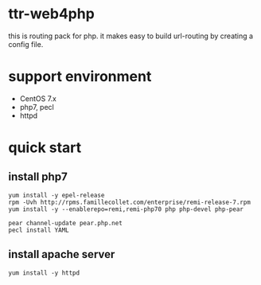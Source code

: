 # ttr-web4php
this is routing pack for php.
it makes easy to build url-routing by creating a config file.

# support environment
- CentOS 7.x
- php7, pecl
- httpd

# quick start

## install php7
```
yum install -y epel-release
rpm -Uvh http://rpms.famillecollet.com/enterprise/remi-release-7.rpm
yum install -y --enablerepo=remi,remi-php70 php php-devel php-pear
```

```
pear channel-update pear.php.net
pecl install YAML
```


## install apache server
```
yum install -y httpd
```



